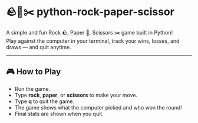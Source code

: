 # 🪨📄✂️ python-rock-paper-scissor

A simple and fun Rock 🪨, Paper 📄, Scissors ✂️ game built in Python!  
Play against the computer in your terminal, track your wins, losses, and draws — and quit anytime.

---

## 🎮 How to Play

- Run the game.
- Type **rock**, **paper**, or **scissors** to make your move.
- Type **q** to quit the game.
- The game shows what the computer picked and who won the round!
- Final stats are shown when you quit.
